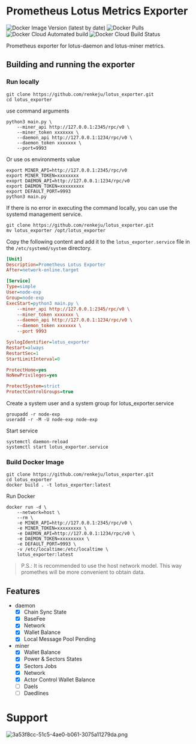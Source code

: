 # Prometheus Lotus Metrics Exporter

![Docker Image Version (latest by date)](https://img.shields.io/docker/v/renkeju/lotus_exporter)
![Docker Pulls](https://img.shields.io/docker/pulls/renkeju/lotus_exporter)
![Docker Cloud Automated build](https://img.shields.io/docker/cloud/automated/renkeju/lotus_exporter)
![Docker Cloud Build Status](https://img.shields.io/docker/cloud/build/renkeju/lotus_exporter)

Prometheus exporter for lotus-daemon and lotus-miner metrics.

## Building and running the exporter

### Run locally

```
git clone https://github.com/renkeju/lotus_exporter.git
cd lotus_exporter
```

use command arguments
```
python3 main.py \
    --miner_api http://127.0.0.1:2345/rpc/v0 \
    --miner_token xxxxxxx \
    --daemon_api http://127.0.0.1:1234/rpc/v0 \
    --daemon_token xxxxxxx \
    --port=9993
```

Or use os environments value

```
export MINER_API=http://127.0.0.1:2345/rpc/v0
export MINER_TOKEN=xxxxxxxx
exoprt DAEMON_API=http://127.0.0.1:1234/rpc/v0
export DAEMON_TOKEN=xxxxxxxxx
export DEFAULT_PORT=9993
python3 main.py
```

If there is no error in executing the command locally, you can use the systemd management service.

```
git clone https://github.com/renkeju/lotus_exporter.git
mv lotus_exporter /opt/lotus_exporter
```

Copy the following content and add it to the `lotus_exporter.service` file in the `/etc/systemd/system` directory.

```ini
[Unit]
Description=Prometheus Lotus Exporter
After=network-online.target

[Service]
Type=simple
User=node-exp
Group=node-exp
ExecStart=python3 main.py \
    --miner_api http://127.0.0.1:2345/rpc/v0 \
    --miner_token xxxxxxx \
    --daemon_api http://127.0.0.1:1234/rpc/v0 \
    --daemon_token xxxxxxx \
    --port 9993

SyslogIdentifier=lotus_exporter
Restart=always
RestartSec=1
StartLimitInterval=0

ProtectHome=yes
NoNewPrivileges=yes

ProtectSystem=strict
ProtectControlGroups=true
```

Create a system user and a system group for lotus_exporter.service

```
groupadd -r node-exp
useradd -r -M -U node-exp node-exp 
```

Start service

```
systemctl daemon-reload
systemctl start lotus_exporter.service
```

### Build Docker Image

```
git clone https://github.com/renkeju/lotus_exporter.git
cd lotus_exporter
docker build . -t lotus_exporter:latest
```

Run Docker

```
docker run -d \
    --network=host \
    --rm \
    -e MINER_API=http://127.0.0.1:2345/rpc/v0 \
    -e MINER_TOKEN=xxxxxxxxx \
    -e DAEMON_API=http://127.0.0.1:1234/rpc/v0 \
    -e DAEMON_TOKEN=xxxxxxxxx \
    -e DEFAULT_PORT=9993 \
    -v /etc/localtime:/etc/localtime \
    lotus_exporter:latest
```

> P.S.: It is recommended to use the host network model. This way promethes will be more convenient to obtain data.

## Features

* daemon
  - [x] Chain Sync State
  - [x] BaseFee
  - [x] Network
  - [x] Wallet Balance
  - [x] Local Message Pool Pending
* miner
  - [x] Wallet Balance
  - [x] Power & Sectors States
  - [x] Sectors Jobs
  - [x] Network
  - [x] Actor Control Wallet Balance
  - [ ] Daels
  - [ ] Daedlines

# Support

![3a53f8cc-51c5-4ae0-b061-3075a11279da.png](https://storage.live.com/items/185FDE718F31F535!53570?authkey=31488497)